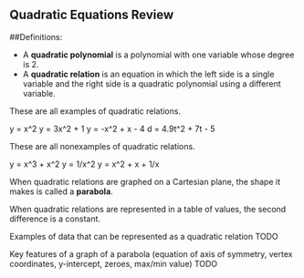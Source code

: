 Quadratic Equations Review
-------

##Definitions:
* A **quadratic polynomial** is a polynomial with one variable whose degree is 2.
* A **quadratic relation** is an equation in which the left side is a single variable and the right side is a quadratic polynomial using a different variable.

These are all examples of quadratic relations.

y = x^2
y = 3x^2 + 1
y = -x^2 + x - 4
d = 4.9t^2 + 7t - 5

These are all nonexamples of quadratic relations.

y = x^3 + x^2 
y = 1/x^2
y = x^2 + x + 1/x

When quadratic relations are graphed on a Cartesian plane, the shape it makes is called a **parabola**.

When quadratic relations are represented in a table of values, the second difference is a constant.

Examples of data that can be represented as a quadratic relation
TODO

Key features of a graph of a parabola (equation of axis of symmetry, vertex coordinates, y-intercept, zeroes, max/min value)
TODO

